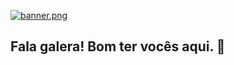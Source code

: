 [![banner.png](https://i.postimg.cc/dtsgkbsv/banner.png)](https://www.behance.net/caioinked)

## Fala galera! Bom ter vocês aqui. 👋
